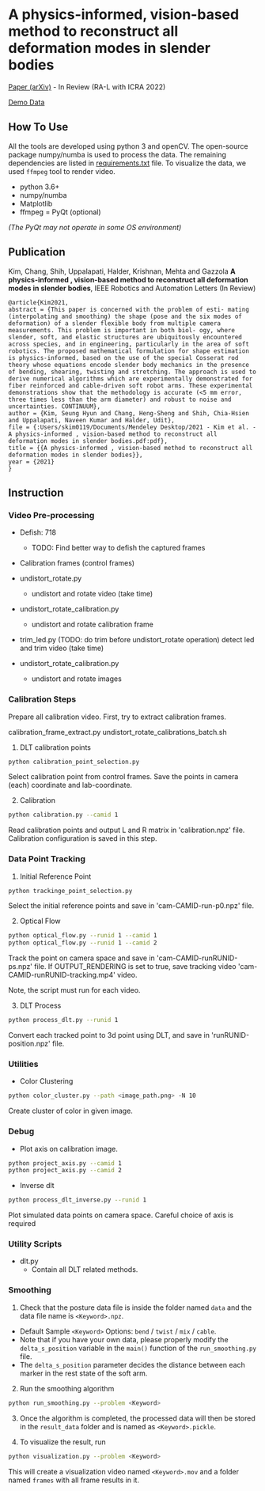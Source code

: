 # A physics-informed, vision-based method to reconstruct all deformation modes in slender bodies

[Paper (arXiv)]() - In Review (RA-L with ICRA 2022) 

[Demo Data](https://uofi.box.com/s/7wjf2wrtq6ykn5km7umng4mf6reme3sq)

## How To Use

All the tools are developed using python 3 and openCV.
The open-source package numpy/numba is used to process the data.
The remaining dependencies are listed in [requirements.txt](requirements.txt) file.
To visualize the data, we used ```ffmpeg``` tool to render video.

- python 3.6+
- numpy/numba
- Matplotlib
- ffmpeg
= PyQt (optional)

_(The PyQt may not operate in some OS environment)_

## Publication

Kim, Chang, Shih, Uppalapati, Halder, Krishnan, Mehta and Gazzola <strong>A physics-informed , vision-based method to reconstruct all deformation modes in slender bodies</strong>, IEEE Robotics and Automation Letters (In Review)
```
@article{Kim2021,
abstract = {This paper is concerned with the problem of esti- mating (interpolating and smoothing) the shape (pose and the six modes of deformation) of a slender flexible body from multiple camera measurements. This problem is important in both biol- ogy, where slender, soft, and elastic structures are ubiquitously encountered across species, and in engineering, particularly in the area of soft robotics. The proposed mathematical formulation for shape estimation is physics-informed, based on the use of the special Cosserat rod theory whose equations encode slender body mechanics in the presence of bending, shearing, twisting and stretching. The approach is used to derive numerical algorithms which are experimentally demonstrated for fiber reinforced and cable-driven soft robot arms. These experimental demonstrations show that the methodology is accurate (<5 mm error, three times less than the arm diameter) and robust to noise and uncertainties. CONTINUUM},
author = {Kim, Seung Hyun and Chang, Heng-Sheng and Shih, Chia-Hsien and Uppalapati, Naveen Kumar and Halder, Udit},
file = {:Users/skim0119/Documents/Mendeley Desktop/2021 - Kim et al. - A physics-informed , vision-based method to reconstruct all deformation modes in slender bodies.pdf:pdf},
title = {{A physics-informed , vision-based method to reconstruct all deformation modes in slender bodies}},
year = {2021}
}
```

## Instruction
### Video Pre-processing

- Defish: 718
    - TODO: Find better way to defish the captured frames
- Calibration frames (control frames)

- undistort_rotate.py
    - undistort and rotate video (take time)
- undistort_rotate_calibration.py
    - undistort and rotate calibration frame 
- trim_led.py (TODO: do trim before undistort_rotate operation)
    detect led and trim video (take time)
- undistort_rotate_calibration.py
    - undistort and rotate images


### Calibration Steps

Prepare all calibration video.
First, try to extract calibration frames.

calibration_frame_extract.py
undistort_rotate_calibrations_batch.sh

1. DLT calibration points

```bash
python calibration_point_selection.py
```

Select calibration point from control frames.
Save the points in camera (each) coordinate and lab-coordinate.

2. Calibration

```bash
python calibration.py --camid 1
```

Read calibration points and output L and R matrix in 'calibration.npz' file.
Calibration configuration is saved in this step.

### Data Point Tracking

1. Initial Reference Point

```bash
python trackinge_point_selection.py
```

Select the initial reference points and save in 'cam-CAMID-run-p0.npz' file.

2. Optical Flow

```bash
python optical_flow.py --runid 1 --camid 1
python optical_flow.py --runid 1 --camid 2
```

Track the point on camera space and save in 'cam-CAMID-runRUNID-ps.npz' file.
If OUTPUT_RENDERING is set to true, save tracking video 'cam-CAMID-runRUNID-tracking.mp4' video.

Note, the script must run for each video.

3. DLT Process

```bash
python process_dlt.py --runid 1 
```

Convert each tracked point to 3d point using DLT, and save in 'runRUNID-position.npz' file.

### Utilities

- Color Clustering

```bash
python color_cluster.py --path <image_path.png> -N 10
```

Create cluster of color in given image.

### Debug

- Plot axis on calibration image.

```bash
python project_axis.py --camid 1
python project_axis.py --camid 2
```

- Inverse dlt

```bash
python process_dlt_inverse.py --runid 1
```

Plot simulated data points on camera space.
Careful choice of axis is required


### Utility Scripts

- dlt.py
    - Contain all DLT related methods.

### Smoothing

1. Check that the posture data file is inside the folder named ```data``` and the data file name is ```<Keyword>.npz```.
* Default Sample ```<Keyword>``` Options: ```bend``` / ```twist``` / ```mix``` / ```cable```.
* Note that if you have your own data, please properly modify the ```delta_s_position``` variable in the ```main()``` function of the ```run_smoothing.py``` file.
* The ```delta_s_position``` parameter decides the distance between each marker in the rest state of the soft arm.

2. Run the smoothing algorithm
``` bash
python run_smoothing.py --problem <Keyword>
```

3. Once the algorithm is completed, the processed data will then be stored in the ```result_data``` folder and is named as ```<Keyword>.pickle```.

4. To visualize the result, run
``` bash
python visualization.py --problem <Keyword>
```
This will create a visualization video named ```<Keyword>.mov``` and a folder named ```frames``` with all frame results in it.

